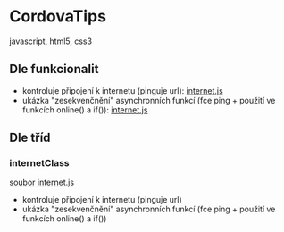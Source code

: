 # CordovaTips
javascript, html5, css3

## Dle funkcionalit
- kontroluje připojení k internetu (pinguje url): [internet.js](/internet.js)
- ukázka "zesekvenčnění" asynchronních funkcí (fce ping + použití ve funkcích online() a if()): [internet.js](/internet.js)
## Dle tříd

### internetClass
[soubor internet.js](blob/master/internet.js)
- kontroluje připojení k internetu (pinguje url)
- ukázka "zesekvenčnění" asynchronních funkcí (fce ping + použití ve funkcích online() a if())
